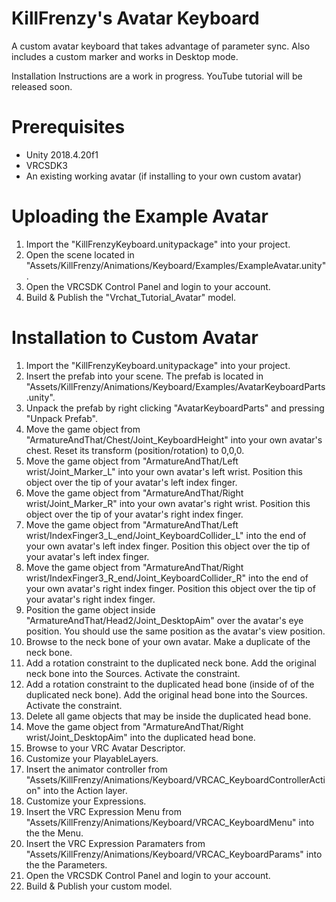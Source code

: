 # KillFrenzy's Avatar Keyboard
A custom avatar keyboard that takes advantage of parameter sync. Also includes a custom marker and works in Desktop mode.

Installation Instructions are a work in progress. YouTube tutorial will be released soon.

# Prerequisites
- Unity 2018.4.20f1
- VRCSDK3
- An existing working avatar (if installing to your own custom avatar)

# Uploading the Example Avatar
1. Import the "KillFrenzyKeyboard.unitypackage" into your project.
2. Open the scene located in "Assets/KillFrenzy/Animations/Keyboard/Examples/ExampleAvatar.unity".
3. Open the VRCSDK Control Panel and login to your account.
4. Build & Publish the "Vrchat_Tutorial_Avatar" model.

# Installation to Custom Avatar
1. Import the "KillFrenzyKeyboard.unitypackage" into your project.
2. Insert the prefab into your scene. The prefab is located in "Assets/KillFrenzy/Animations/Keyboard/Examples/AvatarKeyboardParts.unity".
3. Unpack the prefab by right clicking "AvatarKeyboardParts" and pressing "Unpack Prefab".
4. Move the game object from "ArmatureAndThat/Chest/Joint_KeyboardHeight" into your own avatar's chest. Reset its transform (position/rotation) to 0,0,0.
5. Move the game object from "ArmatureAndThat/Left wrist/Joint_Marker_L" into your own avatar's left wrist. Position this object over the tip of your avatar's left index finger.
6. Move the game object from "ArmatureAndThat/Right wrist/Joint_Marker_R" into your own avatar's right wrist. Position this object over the tip of your avatar's right index finger.
7. Move the game object from "ArmatureAndThat/Left wrist/IndexFinger3_L_end/Joint_KeyboardCollider_L" into the end of your own avatar's left index finger. Position this object over the tip of your avatar's left index finger.
8. Move the game object from "ArmatureAndThat/Right wrist/IndexFinger3_R_end/Joint_KeyboardCollider_R" into the end of your own avatar's right index finger. Position this object over the tip of your avatar's right index finger.
9. Position the game object inside "ArmatureAndThat/Head2/Joint_DesktopAim" over the avatar's eye position. You should use the same position as the avatar's view position.
10. Browse to the neck bone of your own avatar. Make a duplicate of the neck bone.
11. Add a rotation constraint to the duplicated neck bone. Add the original neck bone into the Sources. Activate the constraint.
12. Add a rotation constraint to the duplicated head bone (inside of of the duplicated neck bone). Add the original head bone into the Sources. Activate the constraint.
13. Delete all game objects that may be inside the duplicated head bone.
14. Move the game object from "ArmatureAndThat/Right wrist/Joint_DesktopAim" into the duplicated head bone.
15. Browse to your VRC Avatar Descriptor.
16. Customize your PlayableLayers.
17. Insert the animator controller from "Assets/KillFrenzy/Animations/Keyboard/VRCAC_KeyboardControllerAction" into the Action layer.
18. Customize your Expressions.
19. Insert the VRC Expression Menu from "Assets/KillFrenzy/Animations/Keyboard/VRCAC_KeyboardMenu" into the the Menu.
20. Insert the VRC Expression Paramaters from "Assets/KillFrenzy/Animations/Keyboard/VRCAC_KeyboardParams" into the the Parameters.
21. Open the VRCSDK Control Panel and login to your account.
22. Build & Publish your custom model.
